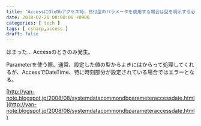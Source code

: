 ```yaml
---
title: "AccessにOleDbアクセス時、日付型のパラメータを使用する場合は型を明示する必要あり"
date: 2018-02-20 00:00:00 +0900
categories: [ tech ]
tags: [ csharp,access ]
draft: false
---
```


はまった... Accessのときのみ発生。

Parameterを使う際、通常、設定した値の型からよきにはからって処理してくれるが、AccessでDateTime、特に時刻部分が設定されている場合ではエラーとなる。

[http://yan-note.blogspot.jp/2008/08/systemdatacommondbparameteraccessdate.html](http://yan-note.blogspot.jp/2008/08/systemdatacommondbparameteraccessdate.html)
